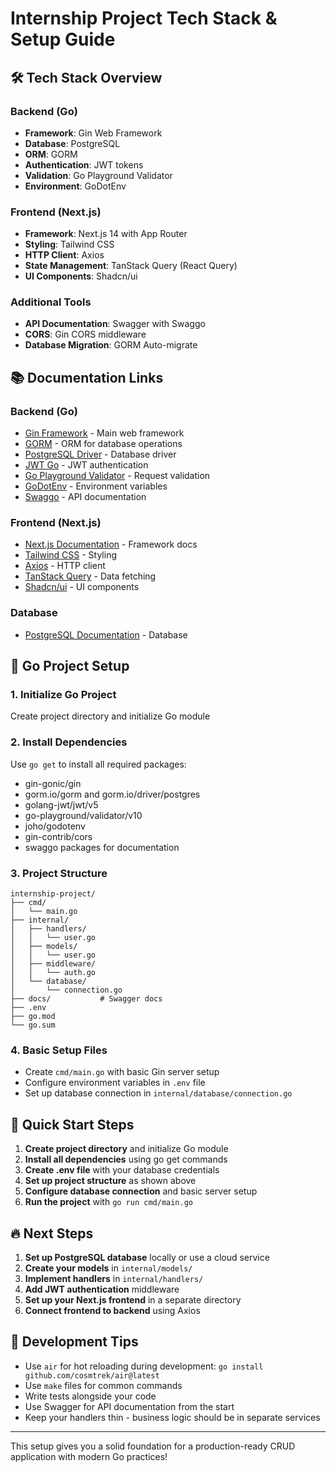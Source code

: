 # Internship Project Tech Stack & Setup Guide

## 🛠️ Tech Stack Overview

### Backend (Go)
- **Framework**: Gin Web Framework
- **Database**: PostgreSQL
- **ORM**: GORM
- **Authentication**: JWT tokens
- **Validation**: Go Playground Validator
- **Environment**: GoDotEnv

### Frontend (Next.js)
- **Framework**: Next.js 14 with App Router
- **Styling**: Tailwind CSS
- **HTTP Client**: Axios
- **State Management**: TanStack Query (React Query)
- **UI Components**: Shadcn/ui

### Additional Tools
- **API Documentation**: Swagger with Swaggo
- **CORS**: Gin CORS middleware
- **Database Migration**: GORM Auto-migrate

## 📚 Documentation Links

### Backend (Go)
- [Gin Framework](https://gin-gonic.com/docs/) - Main web framework
- [GORM](https://gorm.io/docs/) - ORM for database operations
- [PostgreSQL Driver](https://github.com/lib/pq) - Database driver
- [JWT Go](https://github.com/golang-jwt/jwt) - JWT authentication
- [Go Playground Validator](https://github.com/go-playground/validator) - Request validation
- [GoDotEnv](https://github.com/joho/godotenv) - Environment variables
- [Swaggo](https://github.com/swaggo/swag) - API documentation

### Frontend (Next.js)
- [Next.js Documentation](https://nextjs.org/docs) - Framework docs
- [Tailwind CSS](https://tailwindcss.com/docs) - Styling
- [Axios](https://axios-http.com/docs/intro) - HTTP client
- [TanStack Query](https://tanstack.com/query/latest) - Data fetching
- [Shadcn/ui](https://ui.shadcn.com/) - UI components

### Database
- [PostgreSQL Documentation](https://www.postgresql.org/docs/) - Database

## 🚀 Go Project Setup

### 1. Initialize Go Project
Create project directory and initialize Go module

### 2. Install Dependencies
Use `go get` to install all required packages:
- gin-gonic/gin
- gorm.io/gorm and gorm.io/driver/postgres
- golang-jwt/jwt/v5
- go-playground/validator/v10
- joho/godotenv
- gin-contrib/cors
- swaggo packages for documentation

### 3. Project Structure
```
internship-project/
├── cmd/
│   └── main.go
├── internal/
│   ├── handlers/
│   │   └── user.go
│   ├── models/
│   │   └── user.go
│   ├── middleware/
│   │   └── auth.go
│   └── database/
│       └── connection.go
├── docs/           # Swagger docs
├── .env
├── go.mod
└── go.sum
```

### 4. Basic Setup Files
- Create `cmd/main.go` with basic Gin server setup
- Configure environment variables in `.env` file
- Set up database connection in `internal/database/connection.go`

## 🏁 Quick Start Steps

1. **Create project directory** and initialize Go module
2. **Install all dependencies** using go get commands
3. **Create .env file** with your database credentials
4. **Set up project structure** as shown above
5. **Configure database connection** and basic server setup
6. **Run the project** with `go run cmd/main.go`

## 🔥 Next Steps

1. **Set up PostgreSQL database** locally or use a cloud service
2. **Create your models** in `internal/models/`
3. **Implement handlers** in `internal/handlers/`
4. **Add JWT authentication** middleware
5. **Set up your Next.js frontend** in a separate directory
6. **Connect frontend to backend** using Axios

## 📝 Development Tips

- Use `air` for hot reloading during development: `go install github.com/cosmtrek/air@latest`
- Use `make` files for common commands
- Write tests alongside your code
- Use Swagger for API documentation from the start
- Keep your handlers thin - business logic should be in separate services

---

This setup gives you a solid foundation for a production-ready CRUD application with modern Go practices!